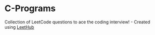 # C-Programs
Collection of LeetCode questions to ace the coding interview! - Created using [LeetHub](https://github.com/QasimWani/LeetHub)
